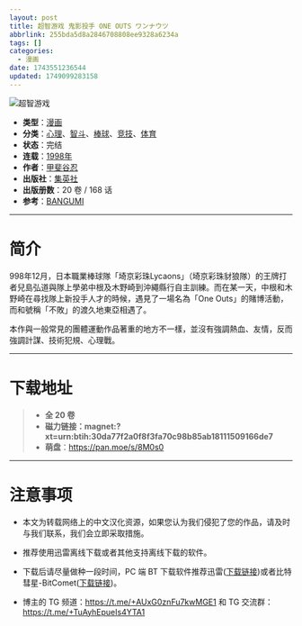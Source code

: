 ```yaml
---
layout: post
title: 超智游戏 鬼影投手 ONE OUTS ワンナウツ
abbrlink: 255bda5d8a2846708808ee9328a6234a
tags: []
categories:
  - 漫画
date: 1743551236544
updated: 1749099283158
---
```


![超智游戏](https://ipfs.io/ipfs/QmUwYF3HiiRDemgJrTfA6KvBwzzw539KTkbKn6pzpmZshV?filename=%E8%B6%85%E6%99%BA%E6%B8%B8%E6%88%8F.jpg)

- **类型**：[漫画](/index.php/category/漫画)
- **分类**：[心理](/index.php/category/心理)、[智斗](/index.php/category/智斗)、[棒球](/index.php/category/棒球)、[竞技](/index.php/category/竞技)、[体育](/index.php/category/体育)
- **状态**：完结
- **连载**：[1998年](/index.php/category/1998年)
- **作者**：[甲斐谷忍](/index.php/category/甲斐谷忍)
- **出版社**：[集英社](/index.php/category/集英社)
- **出版册数**：20 卷 / 168 话
- **参考**：[BANGUMI](https://bangumi.tv/subject/36713)

***

# 简介

998年12月，日本職業棒球隊「埼京彩珠Lycaons」（埼京彩珠豺狼隊）的王牌打者兒島弘道與隊上學弟中根及木野崎到沖繩縣行自主訓練。而在某一天，中根和木野崎在尋找隊上新投手人才的時候，遇見了一場名為「One Outs」的賭博活動，而和號稱「不敗」的渡久地東亞相遇了。

本作與一般常見的團體運動作品著重的地方不一樣，並沒有強調熱血、友情，反而強調計謀、技術犯規、心理戰。

***

# 下载地址

> - **全 20 卷**
> - **磁力链接：magnet:?xt=urn:btih:30da77f2a0f8f3fa70c98b85ab18111509166de7**
> - **萌盘**：<https://pan.moe/s/8M0s0>

***

# 注意事项

- 本文为转载网络上的中文汉化资源，如果您认为我们侵犯了您的作品，请及时与我们联系，我们会立即采取措施。

- 推荐使用迅雷离线下载或者其他支持离线下载的软件。

- 下载后请尽量做种一段时间，PC 端 BT 下载软件推荐迅雷([下载链接](https://drive.aqua-aria.company/s/le27j7))或者比特彗星-BitComet([下载链接](https://pan.lanzouj.com/b073c7g4f))。

- 博主的 TG 频道：<https://t.me/+AUxG0znFu7kwMGE1> 和 TG 交流群：<https://t.me/+TuAyhEpueIs4YTA1>
